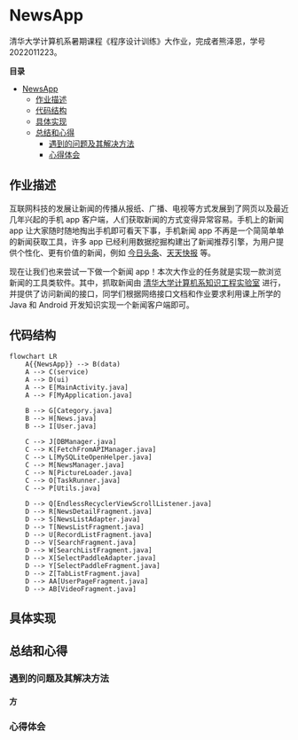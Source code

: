 # NewsApp

清华大学计算机系暑期课程《程序设计训练》大作业，完成者熊泽恩，学号 2022011223。

**目录**
- [NewsApp](#newsapp)
  - [作业描述](#作业描述)
  - [代码结构](#代码结构)
  - [具体实现](#具体实现)
  - [总结和心得](#总结和心得)
    - [遇到的问题及其解决方法](#遇到的问题及其解决方法)
    - [心得体会](#心得体会)

## 作业描述

互联网科技的发展让新闻的传播从报纸、广播、电视等方式发展到了网页以及最近几年兴起的手机 app 客户端，人们获取新闻的方式变得异常容易。手机上的新闻 app 让大家随时随地掏出手机即可看天下事，手机新闻 app 不再是一个简简单单的新闻获取工具，许多 app 已经利用数据挖掘构建出了新闻推荐引擎，为用户提供个性化、更有价值的新闻，例如 [今日头条](https://www.toutiao.com/)、[天天快报](http://www.ttkbao.com/) 等。

现在让我们也来尝试一下做一个新闻 app！本次大作业的任务就是实现一款浏览新闻的工具类软件。其中，抓取新闻由 [清华大学计算机系知识工程实验室](https://keg.cs.tsinghua.edu.cn/) 进行，并提供了访问新闻的接口，同学们根据网络接口文档和作业要求利用课上所学的 Java 和 Android 开发知识实现一个新闻客户端即可。

## 代码结构

```mermaid
flowchart LR
    A{{NewsApp}} --> B(data)
    A --> C(service)
    A --> D(ui)
    A --> E[MainActivity.java]
    A --> F[MyApplication.java]

    B --> G[Category.java]
    B --> H[News.java]
    B --> I[User.java]

    C --> J[DBManager.java]
    C --> K[FetchFromAPIManager.java]
    C --> L[MySQLiteOpenHelper.java]
    C --> M[NewsManager.java]
    C --> N[PictureLoader.java]
    C --> O[TaskRunner.java]
    C --> P[Utils.java]

    D --> Q[EndlessRecyclerViewScrollListener.java]
    D --> R[NewsDetailFragment.java]
    D --> S[NewsListAdapter.java]
    D --> T[NewsListFragment.java]
    D --> U[RecordListFragment.java]
    D --> V[SearchFragment.java]
    D --> W[SearchListFragment.java]
    D --> X[SelectPaddleAdapter.java]
    D --> Y[SelectPaddleFragment.java]
    D --> Z[TabListFragment.java]
    D --> AA[UserPageFragment.java]
    D --> AB[VideoFragment.java]
```

## 具体实现

## 总结和心得

### 遇到的问题及其解决方法

#### 方

#### 

### 心得体会



